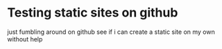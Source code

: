 # Testing static sites on github

just fumbling around on github see if i can create a static site on my own without help
